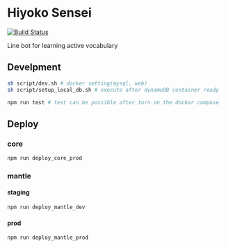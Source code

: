 # Hiyoko Sensei

[![Build Status](https://travis-ci.org/voidsatisfaction/Hiyoko-teacher.svg?branch=master)](https://travis-ci.org/voidsatisfaction/Hiyoko-teacher)

Line bot for learning active vocabulary

## Develpment

```sh
sh script/dev.sh # docker setting(mysql, web)
sh script/setup_local_db.sh # execute after dynamoDB container ready

npm run test # test can be possible after turn on the docker compose
```

## Deploy

### core

```sh
npm run deploy_core_prod
```

### mantle

#### staging

```sh
npm run deploy_mantle_dev
```

#### prod

```sh
npm run deploy_mantle_prod
```